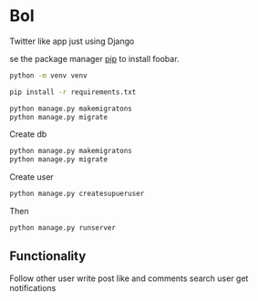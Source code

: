 # Bol
Twitter like app just using Django


se the package manager [pip](https://pip.pypa.io/en/stable/) to install foobar.

```bash
python -m venv venv

pip install -r requirements.txt

python manage.py makemigratons
python manage.py migrate
```

Create db
```bash
python manage.py makemigratons
python manage.py migrate
```
Create user
```bash
python manage.py createsupueruser
```
Then
```bash
python manage.py runserver
```

## Functionality
Follow other user write post like and comments 
search user 
get notifications

